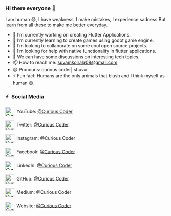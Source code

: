 ### Hi there everyone 👋
I am human 😄,
I have weakness,
I make mistakes,
I experience sadness 
But learn from all these to make me better everyday.

- 🔭 I’m currently working on creating Flutter Applications.
- 🌱 I’m currently learning to create games using godot game engine.
- 👯 I’m looking to collaborate on some cool open source projects.
- 🤔 I’m looking for help with native functionality in flutter applications.
- 💬 We can have some discussions on interesting tech topics.
- 📫 How to reach me: suvamkoirala08@gmail.com
- 😄 Pronouns: curious coder| shuvu
- ⚡ Fun fact: Humans are the only animals that blush and I think myself as human 😄.

### ⚡&ensp;Social Media

[<img align="center" alt="Curious Coder | YouTube" width="28px" src="https://firebasestorage.googleapis.com/v0/b/web-johannesmilke.appspot.com/o/other%2Fsocial%2Fyoutube.png?alt=media" />](https://www.youtube.com/channel/UCxei3a_ocUPux_foujUxYUg?sub_confirmation=1)&ensp;YouTube: [@Curious Coder](https://www.youtube.com/channel/UCxei3a_ocUPux_foujUxYUg)

[<img align="center" alt="Curious Coder | Twitter" width="28px" src="https://firebasestorage.googleapis.com/v0/b/web-johannesmilke.appspot.com/o/other%2Fsocial%2Ftwitter.png?alt=media" />](https://twitter.com/intent/follow?original_referer=https%3A%2F%2Fgithub.com%2FJohannesMilke&screen_name=JohannesMilke)&ensp;Twitter: [@Curious Coder](https://twitter.com/intent/follow?original_referer=https%3A%2F%2Fgithub.com%2FJohannesMilke&screen_name=JohannesMilke "Twitter Johannes Milke")

[<img align="center" alt="Curious Coder | Instagram" width="28px" src="https://firebasestorage.googleapis.com/v0/b/web-johannesmilke.appspot.com/o/other%2Fsocial%2Finstagram.png?alt=media" />](https://instagram.com/JohannesMilke)&ensp;Instagram: [@Curious Coder](https://instagram.com/JohannesMilke "Instagram Johannes Milke")

[<img align="center" alt="Curious Coder | Facebook" width="28px" src="https://firebasestorage.googleapis.com/v0/b/web-johannesmilke.appspot.com/o/other%2Fsocial%2Ffacebook.png?alt=media" />](https://www.facebook.com/real.JohannesMilke)&ensp;Facebook: [@Curious Coder](https://www.facebook.com/real.JohannesMilke "Facebook Johannes Milke")

[<img align="center" alt="Curious Coder | LinkedIn" width="28px" src="https://firebasestorage.googleapis.com/v0/b/web-johannesmilke.appspot.com/o/other%2Fsocial%2Flinkedin.png?alt=media" />](https://linkedin.com/in/JohannesMilke)&ensp;LinkedIn: [@Curious Coder](https://linkedin.com/in/JohannesMilke "LinkedIn Johannes Milke")

[<img align="center" alt="Curious Coder | GitHub" width="28px" src="https://firebasestorage.googleapis.com/v0/b/web-johannesmilke.appspot.com/o/other%2Fsocial%2Fgithub.png?alt=media" />](https://github.com/JohannesMilke)&ensp;GitHub: [@Curious Coder](https://github.com/JohannesMilke "GitHub Johannes Milke")

[<img align="center" alt="Curious Coder | Medium" width="28px" src="https://firebasestorage.googleapis.com/v0/b/web-johannesmilke.appspot.com/o/other%2Fsocial%2Fmedium.png?alt=media" />](https://medium.com/@JohannesMilke)&ensp;Medium: [@Curious Coder](https://medium.com/@JohannesMilke "Medium Johannes Milke")

[<img align="center" alt="Curious Coder | Website" width="28px" src="https://firebasestorage.googleapis.com/v0/b/web-johannesmilke.appspot.com/o/other%2Fsocial%2Fwebsite.png?alt=media" />](https://johannesmilke.com)&ensp;Website: [@Curious Coder](https://johannesmilke.com "Website Johannes Milke")


